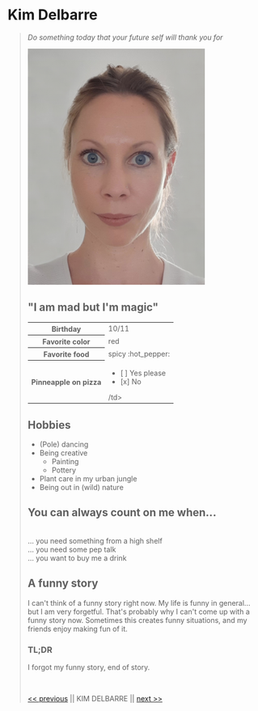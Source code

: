 <h1>Kim Delbarre</h1>

<blockquote>
	<p><em>Do something today that your future self will thank you for</em></p>

<img src="https://github.com/KimDelbarre/markdown-challenge/blob/master/ProfPic15052020.jpg" width="350">

<h2>"I am mad but I'm magic"</h2>

<table>
  <tr>
    <th>Birthday</th>
    <td>10/11</td>
  </tr>
  <tr>
    <th>Favorite color</th>
    <td>red</td>
 </tr>
 <tr>
    <th>Favorite food</th>
    <td>spicy :hot_pepper:</td>

  </tr>
  <tr>
    <th>Pinneapple on pizza</th>
    <td><ul><li>[ ] Yes please</li><li>[x] No</li></ul>/td>
  </tr>
</table>

<h2>Hobbies</h2>
<ul>
	<li>(Pole) dancing</li>
	<li>Being creative<ul><li>Painting</li><li>Pottery</li>
	</ul></li>
	<li>Plant care in my urban jungle</li>
	<li>Being out in (wild) nature </li>
</ul>

<h2>You can always count on me when...</h2>
<p></br>
... you need something from a high shelf</br>
... you need some pep talk</br>
... you want to buy me a drink</p>

<h2>A funny story</h2>

<p>I can't think of a funny story right now. My life is funny in general... but I am very forgetful. That's probably why I can't come up with a funny story now. Sometimes this creates funny situations, and my friends enjoy making fun of it.</p>

<h3>TL;DR</h3>

<p>I forgot my funny story, end of story.</p>
</br>

<a href="https://github.com/KarolinaDys/markdown-challenge"><< previous</a> || KIM DELBARRE || <a href="https://github.com/LisaBaetsle/markdown-challenge/blob/master/README.md">next >></a>

